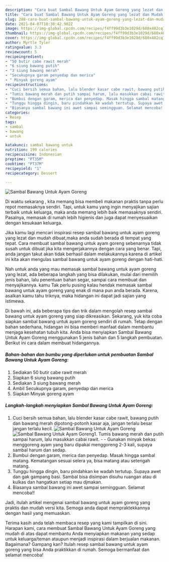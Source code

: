 ```yaml
---
description: "Cara buat Sambal Bawang Untuk Ayam Goreng yang lezat dan Mudah Dibuat"
title: "Cara buat Sambal Bawang Untuk Ayam Goreng yang lezat dan Mudah Dibuat"
slug: 288-cara-buat-sambal-bawang-untuk-ayam-goreng-yang-lezat-dan-mudah-dibuat
date: 2021-04-07T10:30:42.902Z
image: https://img-global.cpcdn.com/recipes/f4ff99d3b3e1029d/680x482cq70/sambal-bawang-untuk-ayam-goreng-foto-resep-utama.jpg
thumbnail: https://img-global.cpcdn.com/recipes/f4ff99d3b3e1029d/680x482cq70/sambal-bawang-untuk-ayam-goreng-foto-resep-utama.jpg
cover: https://img-global.cpcdn.com/recipes/f4ff99d3b3e1029d/680x482cq70/sambal-bawang-untuk-ayam-goreng-foto-resep-utama.jpg
author: Myrtle Tyler
ratingvalue: 3.3
reviewcount: 5
recipeingredient:
- "50 butir cabe rawit merah"
- "6 siung bawang putih"
- "3 siung bawang merah"
- "Secukupnya garam penyedap dan merica"
- " Minyak goreng ayam"
recipeinstructions:
- "Cuci bersih semua bahan, lalu blender kasar cabe rawit, bawang putih dan bawang merah dipotong-potonh kasar aja, jangan terlalu besar jangan terlalu kecil."
- "Tumis bawang merah dan putih sampai harum, lalu masukkan cabai rawit.   Gunakan minyak bekas menggoreng ayam yang baru dipakai menggoreng 2-3 kali, supaya sambal harum dan sedap."
- "Bumbui dengan garam, merica dan penyedap. Masak hingga sambal matang. Kematangan sesuai selera ya, bisa matang atau setengah matang."
- "Tunggu hingga dingin, baru pindahkan ke wadah tertutup. Supaya awet dan gak gampang basi. Sambal bisa disimpan disuhu ruangan atau di kulkas dan hangatkan setiap mau djmakan."
- "Biasanya sambal bawang ini awet sampai semingguan. Selamat mencoba!!"
categories:
- Resep
tags:
- sambal
- bawang
- untuk

katakunci: sambal bawang untuk 
nutrition: 199 calories
recipecuisine: Indonesian
preptime: "PT35M"
cooktime: "PT37M"
recipeyield: "1"
recipecategory: Dessert

---
```



![Sambal Bawang Untuk Ayam Goreng](https://img-global.cpcdn.com/recipes/f4ff99d3b3e1029d/680x482cq70/sambal-bawang-untuk-ayam-goreng-foto-resep-utama.jpg)

Di waktu  sekarang , kita memang bisa membeli makanan praktis tanpa perlu repot memasaknya sendiri. Tapi, untuk kamu yang ingin menyajikan sajian terbaik untuk keluarga, maka anda memang lebih baik memasaknya sendiri. Pasalnya, memasak di rumah lebih higienis dan juga dapat menyesuaikan dengan kesukaan keluarga.

Jika kamu lagi mencari inspirasi resep sambal bawang untuk ayam goreng yang lezat dan mudah dibuat,maka anda sudah berada di tempat yang tepat. Cara membuat sambal bawang untuk ayam goreng  sebenarnya tidak susah untuk dibuat jika kita mengerjakannya dengan cara yang benar. Tapi, anda jangan takut akan tidak berhasil dalam melakukannya 
karena di artikel ini kita akan mengulas sambal bawang untuk ayam goreng dengan hati-hati.  



Nah untuk anda yang mau memasak sambal bawang untuk ayam goreng yang lezat, ada beberapa langkah yang bisa dilakukan, mulai dari memilih jenis bahan, lalu penentuan bahan segar, sampai cara membuat dan menyajikannya. kamu Tak perlu pusing kalau hendak memasak sambal bawang untuk ayam goreng yang enak di mana pun anda berada. Karena, asalkan kamu  tahu triknya, maka hidangan ini dapat jadi sajian yang istimewa.

Di bawah ini, ada beberapa tips dan trik dalam mengolah resep sambal bawang untuk ayam goreng yang siap dikreasikan. Sekarang, yuk kita coba siapkan sambal bawang untuk ayam goreng sendiri di rumah. Tetap dengan bahan sederhana, hidangan ini bisa memberi manfaat dalam membantu menjaga kesehatan tubuh kita. Anda bisa menyiapkan Sambal Bawang Untuk Ayam Goreng menggunakan 5 jenis bahan dan 5 langkah pembuatan. Berikut ini cara dalam membuat hidangannya.

<!--inarticleads1-->

##### Bahan-bahan dan bumbu yang diperlukan untuk pembuatan Sambal Bawang Untuk Ayam Goreng:

1. Sediakan 50 butir cabe rawit merah
1. Siapkan 6 siung bawang putih
1. Sediakan 3 siung bawang merah
1. Ambil Secukupnya garam, penyedap dan merica
1. Siapkan  Minyak goreng ayam




<!--inarticleads2-->

##### Langkah-langkah menyiapkan Sambal Bawang Untuk Ayam Goreng:

1. Cuci bersih semua bahan, lalu blender kasar cabe rawit, bawang putih dan bawang merah dipotong-potonh kasar aja, jangan terlalu besar jangan terlalu kecil.
<img src="https://img-global.cpcdn.com/steps/bd8b9925eea4d534/160x128cq70/sambal-bawang-untuk-ayam-goreng-langkah-memasak-1-foto.jpg" alt="Sambal Bawang Untuk Ayam Goreng"><img src="https://img-global.cpcdn.com/steps/1ff4ec5e4b60562a/160x128cq70/sambal-bawang-untuk-ayam-goreng-langkah-memasak-1-foto.jpg" alt="Sambal Bawang Untuk Ayam Goreng">1. Tumis bawang merah dan putih sampai harum, lalu masukkan cabai rawit.  -  - Gunakan minyak bekas menggoreng ayam yang baru dipakai menggoreng 2-3 kali, supaya sambal harum dan sedap.
1. Bumbui dengan garam, merica dan penyedap. Masak hingga sambal matang. Kematangan sesuai selera ya, bisa matang atau setengah matang.
1. Tunggu hingga dingin, baru pindahkan ke wadah tertutup. Supaya awet dan gak gampang basi. Sambal bisa disimpan disuhu ruangan atau di kulkas dan hangatkan setiap mau djmakan.
1. Biasanya sambal bawang ini awet sampai semingguan. Selamat mencoba!!




Jadi, itulah artikel mengenai  sambal bawang untuk ayam goreng  yang praktis dan mudah versi kita. Semoga anda dapat mempraktekkannya dengan hasil yang memuaskan. 

Terima kasih anda telah membaca resep yang kami tampilkan di sini. Harapan kami, cara membuat  Sambal Bawang Untuk Ayam Goreng yang mudah di atas dapat membantu Anda menyiapkan makanan yang sedap untuk keluarga/teman ataupun menjadi inspirasi dalam berjualan makanan. Bagaimana? Gampang kan? Itulah resep sambal bawang untuk ayam goreng yang bisa Anda praktikkan di rumah. Semoga bermanfaat dan selamat mencoba!


